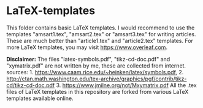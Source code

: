 # LaTeX-templates
This folder contains basic LaTeX templates. I would recommend to use the templates "amsart1.tex", "amsart2.tex" or "amsart3.tex" for writing articles. These are much better than "article1.tex" and "article2.tex" templates. For more LaTeX templates, you may visit https://www.overleaf.com. 

<b>Disclaimer:</b> The files "latex-symbols.pdf", "tikz-cd-doc.pdf" and "xymatrix.pdf" are not written by me, these are collected from internet. 
sources: 1. https://www.caam.rice.edu/~heinken/latex/symbols.pdf, 
         2. http://ctan.math.washington.edu/tex-archive/graphics/pgf/contrib/tikz-cd/tikz-cd-doc.pdf 
         3. https://www.jmilne.org/not/Mxymatrix.pdf 
All the .tex files of LaTeX templates in this repository are forked from various LaTeX templates available online. 
